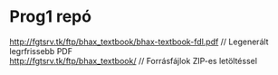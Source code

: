 # Prog1 repó

http://fgtsrv.tk/ftp/bhax_textbook/bhax-textbook-fdl.pdf // Legenerált legrfrissebb PDF  
http://fgtsrv.tk/ftp/bhax_textbook/ // Forrásfájlok ZIP-es letöltéssel
